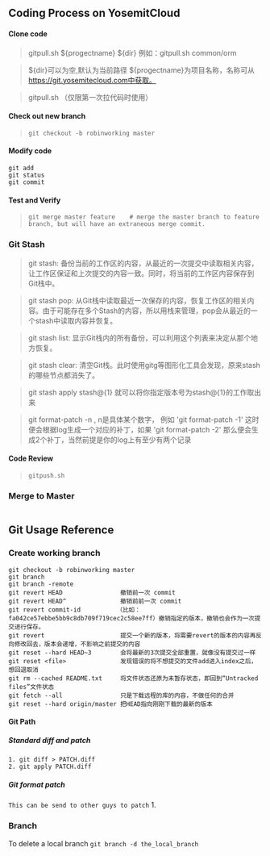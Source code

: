 
## Coding Process on YosemitCloud
#### Clone code
> gitpull.sh ${progectname} ${dir} 例如：gitpull.sh common/orm

> ${dir}可以为空,默认为当前路径 ${progectname}为项目名称，名称可从 https://git.yosemitecloud.com中获取。

> gitpull.sh （仅限第一次拉代码时使用）

#### Check out new branch
> `git checkout -b robinworking master`

#### Modify code
```
git add
git status
git commit
```

#### Test and Verify
> `git merge master feature    # merge the master branch to feature branch, but will have an extraneous merge commit.`

### Git Stash
>git stash: 备份当前的工作区的内容，从最近的一次提交中读取相关内容，让工作区保证和上次提交的内容一致。同时，将当前的工作区内容保存到Git栈中。

>git stash pop: 从Git栈中读取最近一次保存的内容，恢复工作区的相关内容。由于可能存在多个Stash的内容，所以用栈来管理，pop会从最近的一个stash中读取内容并恢复。

>git stash list: 显示Git栈内的所有备份，可以利用这个列表来决定从那个地方恢复。

>git stash clear: 清空Git栈。此时使用gitg等图形化工具会发现，原来stash的哪些节点都消失了。

>git stash apply stash@{1} 就可以将你指定版本号为stash@{1}的工作取出来

>git format-patch -n , n是具体某个数字， 例如 'git format-patch -1' 这时便会根据log生成一个对应的补丁，如果 'git format-patch -2' 那么便会生成2个补丁，当然前提是你的log上有至少有两个记录
#### Code Review
> `gitpush.sh`

### Merge to Master
```BASH

```
## Git Usage Reference
### Create working branch
```
git checkout -b robinworking master
git branch
git branch -remote
git revert HEAD                撤销前一次 commit
git revert HEAD^               撤销前前一次 commit
git revert commit-id          （比如：fa042ce57ebbe5bb9c8db709f719cec2c58ee7ff）撤销指定的版本，撤销也会作为一次提交进行保存。
git revert                     提交一个新的版本，将需要revert的版本的内容再反向修改回去，版本会递增，不影响之前提交的内容
git reset --hard HEAD~3        会将最新的3次提交全部重置，就像没有提交过一样
git reset <file>               发现错误的将不想提交的文件add进入index之后，想回退取消
git rm --cached README.txt     将文件状态还原为未暂存状态，即回到“Untracked files”文件状态
git fetch --all                只是下载远程的库的内容，不做任何的合并 
git reset --hard origin/master 把HEAD指向刚刚下载的最新的版本
```
#### Git Path
##### Standard diff and patch
```
1. git diff > PATCH.diff
2. git apply PATCH.diff
```
##### Git format patch 
`This can be send to other guys to patch`
1. 

### Branch
To delete a local branch
`git branch -d the_local_branch`

